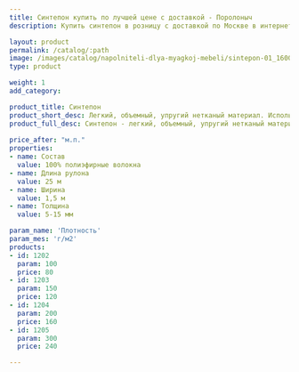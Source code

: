 ```yaml
---
title: Синтепон купить по лучшей цене с доставкой - Поролоныч
description: Купить синтепон в розницу с доставкой по Москве в интернет-магазине Поролоныча.

layout: product
permalink: /catalog/:path
image: /images/catalog/napolniteli-dlya-myagkoj-mebeli/sintepon-01_1600w.jpg
type: product

weight: 1
add_category: 

product_title: Синтепон
product_short_desc: Легкий, объемный, упругий нетканый материал. Используется как наполнитель, утеплитель или в качестве фильтра.
product_full_desc: Синтепон - легкий, объемный, упругий нетканый материал, в котором смесь полиэфирных волокон скрепляется клеевым (эмульсионным) или термическим способом. Преимущества синтепона заключаются в легкости, хороших теплозащитных свойствах и малом весе. Синтепон используется как утеплитель, фильтровальный материал.
        
price_after: "м.п."
properties:
- name: Состав
  value: 100% полиэфирные волокна
- name: Длина рулона
  value: 25 м
- name: Ширина
  value: 1,5 м
- name: Толщина
  value: 5-15 мм

param_name: 'Плотность'
param_mes: 'г/м2'
products:
- id: 1202
  param: 100
  price: 80
- id: 1203
  param: 150
  price: 120
- id: 1204
  param: 200
  price: 160
- id: 1205
  param: 300
  price: 240

---
```

